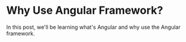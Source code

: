 # Why Use Angular Framework?

In this post, we'll be learning what's Angular and why use the Angular framework.

